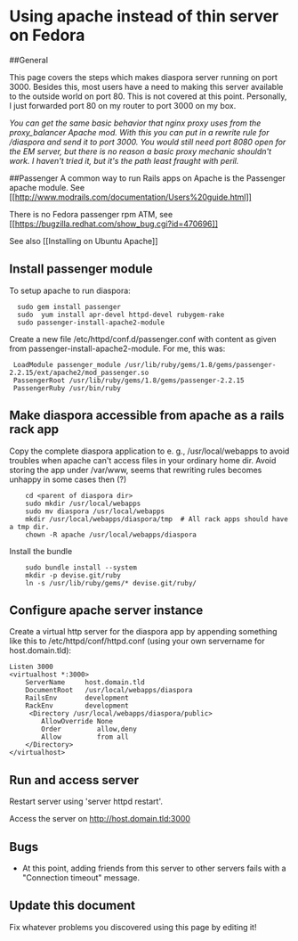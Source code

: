 # Using apache instead of thin server on Fedora

##General

This page covers the steps which makes diaspora server running on port 3000. Besides this, most users 
have a need to making this server available to the outside world on port 80. This is not covered at this point.
Personally, I just forwarded port 80 on my router to port 3000 on my box.
 
*You can get the same basic behavior that nginx proxy uses from the proxy_balancer Apache mod.
With this you can put in a rewrite rule for /diaspora and send it to port 3000.  You would still need
port 8080 open for the EM server, but there is no reason a basic proxy mechanic shouldn't work.
I haven't tried it, but it's the path least fraught with peril.*

##Passenger
A common way to run Rails apps on Apache is the Passenger apache
module. See [[http://www.modrails.com/documentation/Users%20guide.html]]

There is no Fedora passenger rpm ATM, see
[[https://bugzilla.redhat.com/show_bug.cgi?id=470696]]

See also [[Installing on Ubuntu Apache]]

## Install passenger module

To setup apache to run diaspora:

      sudo gem install passenger
      sudo  yum install apr-devel httpd-devel rubygem-rake
      sudo passenger-install-apache2-module

Create a new file /etc/httpd/conf.d/passenger.conf with content as given from
passenger-install-apache2-module. For me, this was:

     LoadModule passenger_module /usr/lib/ruby/gems/1.8/gems/passenger-2.2.15/ext/apache2/mod_passenger.so
     PassengerRoot /usr/lib/ruby/gems/1.8/gems/passenger-2.2.15
     PassengerRuby /usr/bin/ruby

## Make diaspora accessible from apache as a rails rack app

Copy the complete diaspora application to  e. g.,  /usr/local/webapps to
avoid troubles when apache can't access files in your ordinary home dir.
Avoid storing the app under /var/www, seems that rewriting rules becomes
unhappy in some cases then (?)

        cd <parent of diaspora dir>
        sudo mkdir /usr/local/webapps
        sudo mv diaspora /usr/local/webapps
        mkdir /usr/local/webapps/diaspora/tmp  # All rack apps should have a tmp dir.
        chown -R apache /usr/local/webapps/diaspora

Install the bundle

        sudo bundle install --system
        mkdir -p devise.git/ruby
        ln -s /usr/lib/ruby/gems/* devise.git/ruby/

## Configure apache server instance

Create a virtual http server for the diaspora app by appending something like this to
/etc/httpd/conf/httpd.conf (using your own servername for host.domain.tld):

    Listen 3000
    <virtualhost *:3000>
        ServerName     host.domain.tld
        DocumentRoot   /usr/local/webapps/diaspora
        RailsEnv       development
        RackEnv        development
         <Directory /usr/local/webapps/diaspora/public>
            AllowOverride None
            Order         allow,deny
            Allow         from all
        </Directory>
    </virtualhost>


## Run and access server

Restart server using 'server httpd restart'.

Access the server on http://host.domain.tld:3000

## Bugs

- At this point, adding friends from this server to other servers fails with a "Connection timeout" message.

## Update this document

Fix whatever problems you discovered using this page by editing it!


